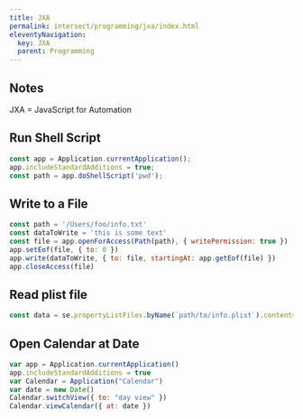 ```yaml
---
title: JXA
permalink: intersect/programming/jxa/index.html
eleventyNavigation:
  key: JXA
  parent: Programming
---
```


## Notes

JXA = JavaScript for Automation

## Run Shell Script

```js
const app = Application.currentApplication();
app.includeStandardAdditions = true;
const path = app.doShellScript('pwd');
```

## Write to a File

```js
const path = '/Users/foo/info.txt'
const dataToWrite = 'this is some text'
const file = app.openForAccess(Path(path), { writePermission: true })
app.setEof(file, { to: 0 })
app.write(dataToWrite, { to: file, startingAt: app.getEof(file) })
app.closeAccess(file)
```

## Read plist file

```js
const data = se.propertyListFiles.byName(`path/to/info.plist`).contents.value()
```

## Open Calendar at Date

```js
var app = Application.currentApplication()
app.includeStandardAdditions = true
var Calendar = Application("Calendar")
var date = new Date()
Calendar.switchView({ to: "day view" })
Calendar.viewCalendar({ at: date })
```
